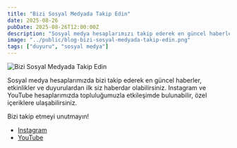```yaml
---
title: "Bizi Sosyal Medyada Takip Edin"
date: 2025-08-26
pubDate: 2025-08-26T12:00:00Z
description: "Sosyal medya hesaplarımızı takip ederek en güncel haberlerden haberdar olabilirsiniz."
image: "../public/blog-bizi-sosyal-medyada-takip-edin.png"
tags: ["duyuru", "sosyal medya"]
---
```


![Bizi Sosyal Medyada Takip Edin](../../public/blog-bizi-sosyal-medyada-takip-edin.png)

Sosyal medya hesaplarımızda bizi takip ederek en güncel haberler, etkinlikler ve duyurulardan ilk siz haberdar olabilirsiniz. Instagram ve YouTube hesaplarımızda topluluğumuzla etkileşimde bulunabilir, özel içeriklere ulaşabilirsiniz.

Bizi takip etmeyi unutmayın!

- [Instagram](https://www.instagram.com/techoxium)
- [YouTube](https://www.youtube.com/@techoxium)

